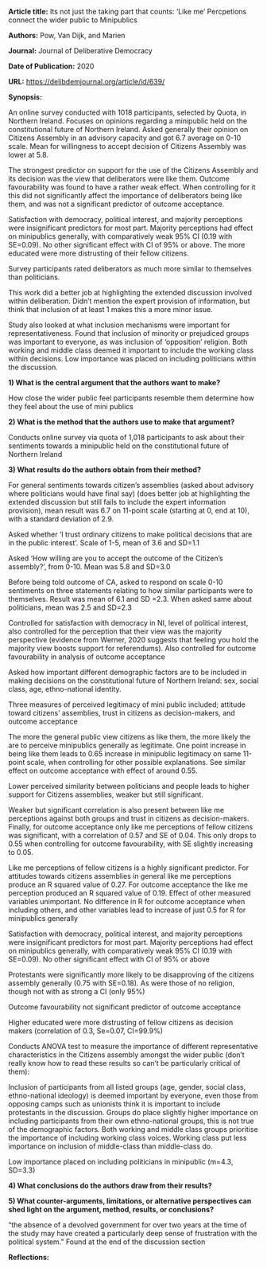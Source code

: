

**Article title:** Its not just the taking part that counts: ‘Like me’ Percpetions connect the wider public to Minipublics

**Authors:** Pow, Van Dijk, and Marien

**Journal:** Journal of Deliberative Democracy

**Date of Publication:** 2020

**URL:** https://delibdemjournal.org/article/id/639/



**Synopsis:**

An online survey conducted with 1018 participants, selected by Quota, in Northern Ireland. Focuses on opinions regarding a minipublic held on the constitutional future of Northern Ireland. Asked generally their opinion on Citizens Assembly in an advisory capacity and got 6.7 average on 0-10 scale. Mean for willingness to accept decision of Citizens Assembly was lower at 5.8. 

The strongest predictor on support for the use of the Citizens Assembly and its decision was the view that deliberators were like them. Outcome favourability was found to have a rather weak effect. When controlling for it this did not significantly affect the importance of deliberators being like them, and was not a significant predictor of outcome acceptance.

Satisfaction with democracy, political interest, and majority perceptions were insignificant predictors for most part. Majority perceptions had effect on minipublics generally, with comparatively weak 95% CI (0.19 with SE=0.09). No other significant effect with CI of 95% or above. The more educated were more distrusting of their fellow citizens. 

Survey participants rated deliberators as much more similar to themselves than politicians. 

This work did a better job at highlighting the extended discussion involved within deliberation. Didn’t mention the expert provision of information, but think that inclusion of at least 1 makes this a more minor issue. 

Study also looked at what inclusion mechanisms were important for representativeness. Found that inclusion of minority or prejudiced groups was important to everyone, as was inclusion of ‘opposition’ religion. Both working and middle class deemed it important to include the working class within decisions. Low importance was placed on including politicians within the discussion. 

**1) What is the central argument that the authors want to make?**

How close the wider public feel participants resemble them determine how they feel about the use of mini publics

**2) What is the method that the authors use to make that argument?**

Conducts online survey via quota of 1,018 participants to ask about their sentiments towards a minipublic held on the constitutional future of Northern Ireland

**3) What results do the authors obtain from their method?**

For general sentiments towards citizen’s assemblies (asked about advisory where politicians would have final say) (does better job at highlighting the extended discussion but still fails to include the expert information provision), mean result was 6.7 on 11-point scale (starting at 0, end at 10), with a standard deviation of 2.9.

Asked whether ‘I trust ordinary citizens to make political decisions that are in the public interest’. Scale of 1-5, mean of 3.6 and SD=1.1

Asked ‘How willing are you to accept the outcome of the Citizen’s assembly?’, from 0-10. Mean was 5.8 and SD=3.0

Before being told outcome of CA, asked to respond on scale 0-10 sentiments on three statements relating to how similar participants were to themselves. Result was mean of 6.1 and SD =2.3. When asked same about politicians, mean was 2.5 and SD=2.3

Controlled for satisfaction with democracy in NI, level of political interest, also controlled for the perception that their view was the majority perspective (evidence from Werner, 2020 suggests that feeling you hold the majority view boosts support for referendums). Also controlled for outcome favourability in analysis of outcome acceptance

Asked how important different demographic factors are to be included in making decisions on the constitutional future of Northern Ireland: sex, social class, age, ethno-national identity.



Three measures of perceived legitimacy of mini public included; attitude toward citizens’ assemblies, trust in citizens as decision-makers, and outcome acceptance

The more the general public view citizens as like them, the more likely the are to perceive minipublics generally as legitimate. One point increase in being like them leads to 0.65 increase in minipublic legitimacy on same 11-point scale, when controlling for other possible explanations. See similar effect on outcome acceptance with effect of around 0.55. 

Lower perceived similarity between politicians and people leads to higher support for Citizens assemblies, weaker but still significant.

Weaker but significant correlation is also present between like me perceptions against both groups and trust in citizens as decision-makers. Finally, for outcome acceptance only like me perceptions of fellow citizens was significant, with a correlation of 0.57 and SE of 0.04. This only drops to 0.55 when controlling for outcome favourability, with SE slightly increasing to 0.05.

Like me perceptions of fellow citizens is a highly significant predictor. For attitudes towards citizens assemblies in general like me perceptions produce an R squared value of 0.27. For outcome acceptance the like me perception produced an R squared value of 0.19. Effect of other measured variables unimportant. No difference in R for outcome acceptance when including others, and other variables lead to increase of just 0.5 for R for minipublics generally

Satisfaction with democracy, political interest, and majority perceptions were insignificant predictors for most part. Majority perceptions had effect on minipublics generally, with comparatively weak 95% CI (0.19 with SE=0.09). No other significant effect with CI of 95% or above

Protestants were significantly more likely to be disapproving of the citizens assembly generally (0.75 with SE=0.18). As were those of no religion, though not with as strong a CI (only 95%)

Outcome favourability not significant predictor of outcome acceptance

Higher educated were more distrusting of fellow citizens as decision makers (correlation of 0.3, Se=0.07, CI=99.9%)



Conducts ANOVA test to measure the importance of different representative characteristics in the Citizens assembly amongst the wider public (don’t really know how to read these results so can’t be particularly critical of them):

Inclusion of participants from all listed groups (age, gender, social class, ethno-national ideology) is deemed important by everyone, even those from opposing camps such as unionists think it is important to include protestants in the discussion. Groups do place slightly higher importance on including participants from their own ethno-national groups, this is not true of the demographic factors. Both working and middle class groups prioritise the importance of including working class voices. Working class put less importance on inclusion of middle-class than middle-class do.

Low importance placed on including politicians in minipublic (m=4.3, SD=3.3)

**4) What conclusions do the authors draw from their results?**



**5) What counter-arguments, limitations, or alternative perspectives can shed light on the argument, method, results, or conclusions?**

“the absence of a devolved government for over two years at the time of the study may have created a particularly deep sense of frustration with the political system.” Found at the end of the discussion section



**Reflections:**



